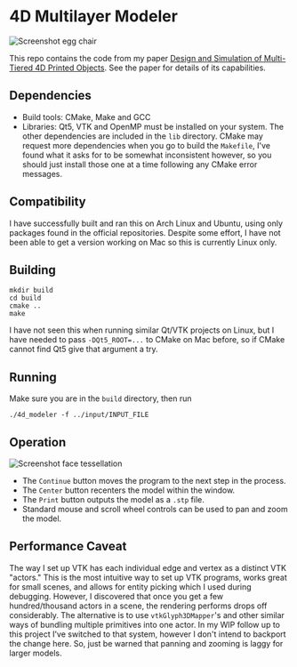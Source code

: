 # 4D Multilayer Modeler

![Screenshot egg chair](https://www.cs.drexel.edu/~jcp353/images/egg_chair.png "Screenshot egg chair")

This repo contains the code from my paper [Design and Simulation of Multi-Tiered 4D Printed Objects](http://cad-journal.net/files/vol_20/CAD_20(3)_2023_489-506.pdf). See the paper for details of its capabilities.

## Dependencies
- Build tools: CMake, Make and GCC
- Libraries: Qt5, VTK and OpenMP must be installed on your system. The other dependencies are included in the `lib` directory. CMake may request more dependencies when you go to build the `Makefile`, I've found what it asks for to be somewhat inconsistent however, so you should just install those one at a time following any CMake error messages.

## Compatibility
I have successfully built and ran this on Arch Linux and Ubuntu, using only packages found in the official repositories. Despite some effort, I have not been able to get a version working on Mac so this is currently Linux only.

## Building

    mkdir build
    cd build
    cmake ..
    make

I have not seen this when running similar Qt/VTK projects on Linux, but I have needed to pass `-DQt5_ROOT=...` to CMake on Mac before, so if CMake cannot find Qt5 give that argument a try.

## Running
Make sure you are in the `build` directory, then run

    ./4d_modeler -f ../input/INPUT_FILE

## Operation

![Screenshot face tessellation](https://www.cs.drexel.edu/~jcp353/images/face_tess.png "Screenshot face tessellation")

- The `Continue` button moves the program to the next step in the process.
- The `Center` button recenters the model within the window.
- The `Print` button outputs the model as a `.stp` file.
- Standard mouse and scroll wheel controls can be used to pan and zoom the model.

## Performance Caveat
The way I set up VTK has each individual edge and vertex as a distinct VTK "actors." This is the most intuitive way to set up VTK programs, works great for small scenes, and allows for entity picking which I used during debugging. However, I discovered that once you get a few hundred/thousand actors in a scene, the rendering performs drops off considerably. The alternative is to use `vtkGlyph3DMapper`'s and other similar ways of bundling multiple primitives into one actor. In my WIP follow up to this project I've switched to that system, however I don't intend to backport the change here. So, just be warned that panning and zooming is laggy for larger models.
